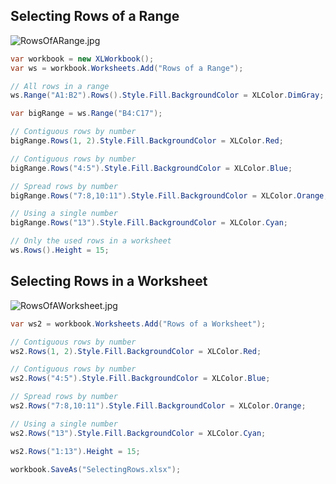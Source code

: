 ## Selecting Rows of a Range

![RowsOfARange.jpg](http://download-codeplex.sec.s-msft.com/Download?ProjectName=closedxml&DownloadId=152524 "RowsOfARange.jpg")  

```c#
var workbook = new XLWorkbook();
var ws = workbook.Worksheets.Add("Rows of a Range");

// All rows in a range
ws.Range("A1:B2").Rows().Style.Fill.BackgroundColor = XLColor.DimGray;

var bigRange = ws.Range("B4:C17");

// Contiguous rows by number
bigRange.Rows(1, 2).Style.Fill.BackgroundColor = XLColor.Red;

// Contiguous rows by number
bigRange.Rows("4:5").Style.Fill.BackgroundColor = XLColor.Blue;

// Spread rows by number
bigRange.Rows("7:8,10:11").Style.Fill.BackgroundColor = XLColor.Orange;

// Using a single number
bigRange.Rows("13").Style.Fill.BackgroundColor = XLColor.Cyan;

// Only the used rows in a worksheet
ws.Rows().Height = 15;
```

## Selecting Rows in a Worksheet

![RowsOfAWorksheet.jpg](http://download-codeplex.sec.s-msft.com/Download?ProjectName=closedxml&DownloadId=152525 "RowsOfAWorksheet.jpg")  

```c#
var ws2 = workbook.Worksheets.Add("Rows of a Worksheet");

// Contiguous rows by number
ws2.Rows(1, 2).Style.Fill.BackgroundColor = XLColor.Red;

// Contiguous rows by number
ws2.Rows("4:5").Style.Fill.BackgroundColor = XLColor.Blue;

// Spread rows by number
ws2.Rows("7:8,10:11").Style.Fill.BackgroundColor = XLColor.Orange;

// Using a single number
ws2.Rows("13").Style.Fill.BackgroundColor = XLColor.Cyan;

ws2.Rows("1:13").Height = 15;

workbook.SaveAs("SelectingRows.xlsx");
```
